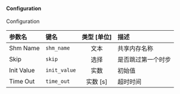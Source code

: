 <!--
DO NOT EDIT THIS FILE DIRECTLY.
This file is generated by tools/comp-docs.js.
All changes will be overwritten by regeneration.
-->

<slot class="model-parameters">

#### Configuration

Configuration

| 参数名 | 键名 | 类型 [单位] | 描述 |
|:------ |:---- |:-----------:|:---- |
| Shm Name | `shm_name` | 文本 | 共享内存名称 |
| Skip | `skip` | 选择 | 是否跳过第一个时步 |
| Init Value | `init_value` | 实数 | 初始值 |
| Time Out | `time_out` | 实数 [s] | 超时时间 |


</slot>
